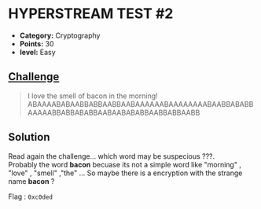# HYPERSTREAM TEST #2

* **Category:** Cryptography
* **Points:** 30
* **level:** Easy

## [Challenge](https://ctflearn.com/problems/443)

> I love the smell of bacon in the morning!
> ABAAAABABAABBABBAABBAABAAAAAABAAAAAAAABAABBABABBAAAAABBABBABABBAABAABABABBAABBABBAABB

## Solution
Read again the challenge... which word may be suspecious ???.\
Probably the word **bacon** becuase its not a simple word like "morning" , "love" , "smell" ,"the" ...
So maybe there is a encryption with the strange name **bacon** ?

Flag : ```0xc0ded```

